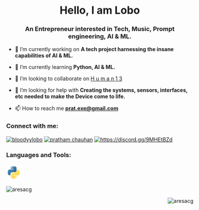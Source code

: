 <h1 align="center">Hello, I am Lobo</h1>
<h3 align="center">An Entrepreneur interested in Tech, Music, Prompt engineering, AI & ML.</h3>

- 🔭 I’m currently working on **A tech project harnessing the insane capabilities of AI & ML.**

- 🌱 I’m currently learning **Python, AI & ML.**

- 👯 I’m looking to collaborate on [H u m a n 1 3](https://github.com/AresACG/H-u-m-a-n-1-3.git)

- 🤝 I’m looking for help with **Creating the systems, sensors, interfaces, etc needed to make the Device come to life.**

- 📫 How to reach me **prat.exe@gmail.com**

<h3 align="left">Connect with me:</h3>
<p align="left">
<a href="https://twitter.com/bloodyylobo" target="blank"><img align="center" src="https://raw.githubusercontent.com/rahuldkjain/github-profile-readme-generator/master/src/images/icons/Social/twitter.svg" alt="bloodyylobo" height="30" width="40" /></a>
<a href="https://linkedin.com/in/pratham chauhan" target="blank"><img align="center" src="https://raw.githubusercontent.com/rahuldkjain/github-profile-readme-generator/master/src/images/icons/Social/linked-in-alt.svg" alt="pratham chauhan" height="30" width="40" /></a>
<a href="https://discord.gg/https://discord.gg/9MHEtBZd" target="blank"><img align="center" src="https://raw.githubusercontent.com/rahuldkjain/github-profile-readme-generator/master/src/images/icons/Social/discord.svg" alt="https://discord.gg/9MHEtBZd" height="30" width="40" /></a>
</p>

<h3 align="left">Languages and Tools:</h3>
<p align="left"> <a href="https://www.python.org" target="_blank" rel="noreferrer"> <img src="https://raw.githubusercontent.com/devicons/devicon/master/icons/python/python-original.svg" alt="python" width="40" height="40"/> </a> </p>

<p>&nbsp;<img align="left" src="https://github-readme-stats.vercel.app/api?username=aresacg&show_icons=true&locale=en" alt="aresacg" /></p>

<p><img align="right" src="https://github-readme-streak-stats.herokuapp.com/?user=aresacg&" alt="aresacg" /></p>
